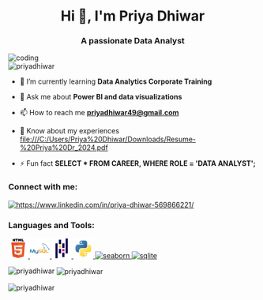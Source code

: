 <h1 align="center">Hi 👋, I'm Priya Dhiwar</h1>
<h3 align="center">A passionate Data Analyst</h3>

<img align="right" alt="coding" width="800" src="https://www.google.com/url?sa=i&url=https%3A%2F%2Fdribbble.com%2Fshots%2F5504725-Data-Analytics-Animation-Header&psig=AOvVaw3V7jBczVFU9LZwbmRQr8Zm&ust=1708191289761000&source=images&cd=vfe&opi=89978449&ved=0CBIQjRxqFwoTCKCJoJyzsIQDFQAAAAAdAAAAABBm">

<p align="left"> <img src="https://komarev.com/ghpvc/?username=priyadhiwar&label=Profile%20views&color=0e75b6&style=flat" alt="priyadhiwar" /> </p>

- 🌱 I’m currently learning **Data Analytics Corporate Training**

- 💬 Ask me about **Power BI and data visualizations**

- 📫 How to reach me **priyadhiwar49@gmail.com**

- 📄 Know about my experiences [file:///C:/Users/Priya%20Dhiwar/Downloads/Resume-%20Priya%20Dr_2024.pdf](file:///C:/Users/Priya%20Dhiwar/Downloads/Resume-%20Priya%20Dr_2024.pdf)

- ⚡ Fun fact **SELECT * FROM CAREER, WHERE ROLE = 'DATA ANALYST';**

<h3 align="left">Connect with me:</h3>
<p align="left">
<a href="https://linkedin.com/in/https://www.linkedin.com/in/priya-dhiwar-569866221/" target="blank"><img align="center" src="https://raw.githubusercontent.com/rahuldkjain/github-profile-readme-generator/master/src/images/icons/Social/linked-in-alt.svg" alt="https://www.linkedin.com/in/priya-dhiwar-569866221/" height="30" width="40" /></a>
</p>

<h3 align="left">Languages and Tools:</h3>
<p align="left"> <a href="https://www.w3.org/html/" target="_blank" rel="noreferrer"> <img src="https://raw.githubusercontent.com/devicons/devicon/master/icons/html5/html5-original-wordmark.svg" alt="html5" width="40" height="40"/> </a> <a href="https://www.mysql.com/" target="_blank" rel="noreferrer"> <img src="https://raw.githubusercontent.com/devicons/devicon/master/icons/mysql/mysql-original-wordmark.svg" alt="mysql" width="40" height="40"/> </a> <a href="https://pandas.pydata.org/" target="_blank" rel="noreferrer"> <img src="https://raw.githubusercontent.com/devicons/devicon/2ae2a900d2f041da66e950e4d48052658d850630/icons/pandas/pandas-original.svg" alt="pandas" width="40" height="40"/> </a> <a href="https://www.python.org" target="_blank" rel="noreferrer"> <img src="https://raw.githubusercontent.com/devicons/devicon/master/icons/python/python-original.svg" alt="python" width="40" height="40"/> </a> <a href="https://seaborn.pydata.org/" target="_blank" rel="noreferrer"> <img src="https://seaborn.pydata.org/_images/logo-mark-lightbg.svg" alt="seaborn" width="40" height="40"/> </a> <a href="https://www.sqlite.org/" target="_blank" rel="noreferrer"> <img src="https://www.vectorlogo.zone/logos/sqlite/sqlite-icon.svg" alt="sqlite" width="40" height="40"/> </a> </p>

<p><img align="left" src="https://github-readme-stats.vercel.app/api/top-langs?username=priyadhiwar&show_icons=true&locale=en&layout=compact" alt="priyadhiwar" /></p>

<p>&nbsp;<img align="center" src="https://github-readme-stats.vercel.app/api?username=priyadhiwar&show_icons=true&locale=en" alt="priyadhiwar" /></p>

<p><img align="center" src="https://github-readme-streak-stats.herokuapp.com/?user=priyadhiwar&" alt="priyadhiwar" /></p>
